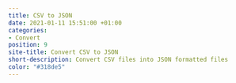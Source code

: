 ```yaml
---
title: CSV to JSON
date: 2021-01-11 15:51:00 +01:00
categories:
- Convert
position: 9
site-title: Convert CSV to JSON
short-description: Convert CSV files into JSON formatted files
color: "#318de5"
---
```


